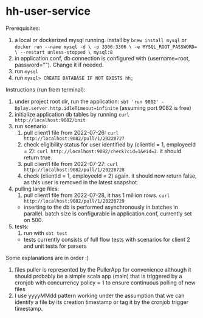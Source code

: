 # hh-user-service

Prerequisites:
1) a local or dockerized mysql running. install by `brew install mysql` or `docker run --name mysql -d \
   -p 3306:3306 \
   -e MYSQL_ROOT_PASSWORD= \
   --restart unless-stopped \
   mysql:8`
2) in application.conf, db connection is configured with (username=root, password=""). Change it if needed.
3) run `mysql`
4) run `mysql> CREATE DATABASE IF NOT EXISTS hh;`

Instructions (run from terminal):
1) under project root dir, run the application: `sbt 'run 9082' -Dplay.server.http.idleTimeout=infinite` (assuming port 9082 is free)
2) initialize application db tables by running `curl http://localhost:9082/init`
3) run scenario:
   1) pull client1 file from 2022-07-26: `curl http://localhost:9082/pull/1/20220727`
   2) check eligibility status for user identified by (clientId = 1, employeeId = 2): `curl http://localhost:9082/check?cid=1&eid=2`. it should return true.
   3) pull client1 file from 2022-07-27: `curl http://localhost:9082/pull/1/20220728`
   4) check (clientId = 1, employeeId = 2) again. it should now return false, as this user is removed in the latest snapshot.
4) pulling large files:
   1) pull client1 file from 2022-07-28, it has 1 million rows. `curl http://localhost:9082/pull/1/20220729`
   * inserting to the db is performed asynchronously in batches in parallel. batch size is configurable in application.conf, currently set on 500.
5) tests:
   1) run with `sbt test`
   * tests currently consists of full flow tests with scenarios for client 2 and unit tests for parsers

Some explanations are in order :)
1) files puller is represented by the PullerApp for convenience although it should probably be a simple scala
   app (main) that is triggered by a cronjob with concurrency policy = 1 to ensure continuous polling of new files
2) I use yyyyMMdd pattern working under the assumption that we can identify a file by its creation timestamp 
   or tag it by the cronjob trigger timestamp.
   